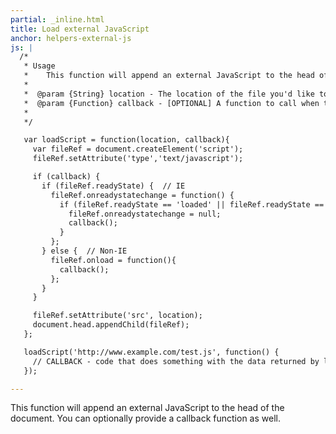 ```yaml
---
partial: _inline.html
title: Load external JavaScript
anchor: helpers-external-js
js: |
  /*
   * Usage
   *    This function will append an external JavaScript to the head of the document.
   *
   *  @param {String} location - The location of the file you'd like to load.
   *  @param {Function} callback - [OPTIONAL] A function to call when the script has completed downloading.
   *
   */

   var loadScript = function(location, callback){
     var fileRef = document.createElement('script');
     fileRef.setAttribute('type','text/javascript');

     if (callback) {
       if (fileRef.readyState) {  // IE
         fileRef.onreadystatechange = function() {
           if (fileRef.readyState == 'loaded' || fileRef.readyState == 'complete') {
             fileRef.onreadystatechange = null;
             callback();
           }
         };
       } else {  // Non-IE
         fileRef.onload = function(){
           callback();
         };
       }
     }

     fileRef.setAttribute('src', location);
     document.head.appendChild(fileRef);
   };

   loadScript('http://www.example.com/test.js', function() {
     // CALLBACK - code that does something with the data returned by loading the script
   });

---
```


This function will append an external JavaScript to the head of the document.  You can optionally provide a callback function as well.
